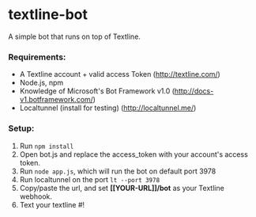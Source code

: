 # textline-bot
A simple bot that runs on top of Textline.


### Requirements:
- A Textline account + valid access Token (http://textline.com/)
- Node.js, npm
- Knowledge of Microsoft's Bot Framework v1.0 (http://docs-v1.botframework.com/)
- Localtunnel (install for testing) (http://localtunnel.me/)


### Setup:
1. Run `npm install`
2. Open bot.js and replace the access_token with your account's access token.
3. Run `node app.js`, which will run the bot on default port 3978
4. Run localtunnel on the port `lt --port 3978`
5. Copy/paste the url, and set **[[YOUR-URL]]/bot** as your Textline webhook.
6. Text your textline #!
